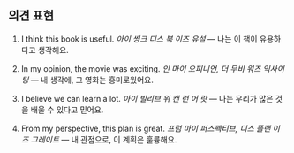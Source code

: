 ## 의견 표현

1. I think this book is useful.
   *아이 씽크 디스 북 이즈 유설* — 나는 이 책이 유용하다고 생각해요.

2. In my opinion, the movie was exciting.
   *인 마이 오피니언, 더 무비 워즈 익사이팅* — 내 생각에, 그 영화는 흥미로웠어요.

3. I believe we can learn a lot.
   *아이 빌리브 위 캔 런 어 랏* — 나는 우리가 많은 것을 배울 수 있다고 믿어요.

4. From my perspective, this plan is great.
   *프럼 마이 퍼스펙티브, 디스 플랜 이즈 그레이트* — 내 관점으로, 이 계획은 훌륭해요.